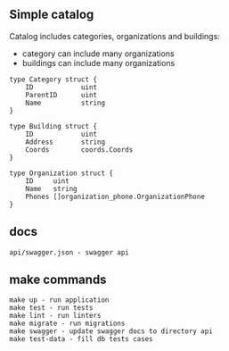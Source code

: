 ## Simple catalog

Сatalog includes categories, organizations and buildings:
- category can include many organizations
- buildings can include many organizations

```bigquery
type Category struct {
    ID            uint
    ParentID      uint
    Name          string
}

type Building struct {
    ID            uint
    Address       string
    Coords        coords.Coords
}

type Organization struct {
    ID     uint                                  
    Name   string                                
    Phones []organization_phone.OrganizationPhone
}
```

## docs
    api/swagger.json - swagger api

## make commands
    make up - run application
    make test - run tests
    make lint - run linters
    make migrate - run migrations
    make swagger - update swagger docs to directory api
    make test-data - fill db tests cases